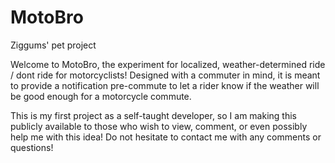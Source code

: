 # MotoBro
Ziggums' pet project

Welcome to MotoBro, the experiment for localized, weather-determined ride / dont ride for motorcyclists! Designed with a commuter in mind, it is meant to provide a notification pre-commute to let a rider know if the weather will be good enough for a motorcycle commute.

This is my first project as a self-taught developer, so I am making this publicly available to those who wish to view, comment, or even possibly help me with this idea! Do not hesitate to contact me with any comments or questions!

